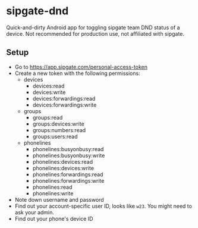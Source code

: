 # sipgate-dnd
Quick-and-dirty Android app for toggling sipgate team DND status of a device. Not recommended for production use, not affiliated with sipgate.

## Setup

- Go to https://app.sipgate.com/personal-access-token
- Create a new token with the following permissions:
  - devices
    - devices:read
    - devices:write
    - devices:forwardings:read
    - devices:forwardings:write
  - groups
    - groups:read
    - groups:devices:write
    - groups:numbers:read
    - groups:users:read
  - phonelines
    - phonelines:busyonbusy:read
    - phonelines:busyonbusy:write
    - phonelines:devices:read
    - phonelines:devices:write
    - phonelines:forwardings:read
    - phonelines:forwardings:write
    - phonelines:read
    - phonelines:write
- Note down username and password
- Find out your account-specific user ID, looks like `w23`. You might need to ask your admin.
- Find out your phone's device ID